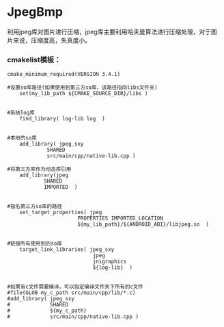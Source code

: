# JpegBmp
利用jpeg库对图片进行压缩，jpeg库主要利用哈夫曼算法进行压缩处理，对于图片来说，压缩度高，失真度小。

### cmakelist模板：

    cmake_minimum_required(VERSION 3.4.1)
    
    #设置so库路径(如果使用到第三方so库，该路径指向libs文件夹)
        set(my_lib_path ${CMAKE_SOURCE_DIR}/libs )
        

    #系统log库
        find_library( log-lib log  )
        

    #本地的so库
        add_library( jpeg_sxy
                 SHARED
                 src/main/cpp/native-lib.cpp )       
                       
    #将第三方库作为动态库引用
        add_library(jpeg
                SHARED
                IMPORTED  )
                

    #指名第三方so库的路径
        set_target_properties( jpeg
                           PROPERTIES IMPORTED_LOCATION
                           ${my_lib_path}/${ANDROID_ABI}/libjpeg.so  )
                           

    #链接所有使用到的so库
        target_link_libraries( jpeg_sxy
                                jpeg
                                jnigraphics
                                ${log-lib}  )
                                

    #如果有c文件需要编译，可以指定编译文件夹下所有的c文件
    #file(GLOB my_c_path src/main/cpp/lib/*.c)
    #add_library( jpeg_sxy
    #             SHARED
    #             ${my_c_path}
    #             src/main/cpp/native-lib.cpp )




